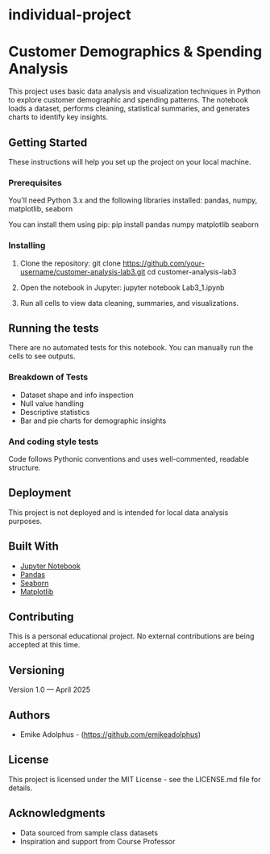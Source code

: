 # individual-project
# Customer Demographics & Spending Analysis

This project uses basic data analysis and visualization techniques in Python to explore customer demographic and spending patterns. The notebook loads a dataset, performs cleaning, statistical summaries, and generates charts to identify key insights.

## Getting Started

These instructions will help you set up the project on your local machine.

### Prerequisites

You'll need Python 3.x and the following libraries installed:
pandas, numpy, matplotlib, seaborn

You can install them using pip:
pip install pandas numpy matplotlib seaborn

### Installing

1. Clone the repository:
git clone https://github.com/your-username/customer-analysis-lab3.git cd customer-analysis-lab3

2. Open the notebook in Jupyter:
jupyter notebook Lab3_1.ipynb

3. Run all cells to view data cleaning, summaries, and visualizations.

## Running the tests

There are no automated tests for this notebook. You can manually run the cells to see outputs.

### Breakdown of Tests

- Dataset shape and info inspection
- Null value handling
- Descriptive statistics
- Bar and pie charts for demographic insights

### And coding style tests

Code follows Pythonic conventions and uses well-commented, readable structure.

## Deployment

This project is not deployed and is intended for local data analysis purposes.

## Built With

* [Jupyter Notebook](https://jupyter.org/)
* [Pandas](https://pandas.pydata.org/)
* [Seaborn](https://seaborn.pydata.org/)
* [Matplotlib](https://matplotlib.org/)

## Contributing

This is a personal educational project. No external contributions are being accepted at this time.

## Versioning

Version 1.0 — April 2025

## Authors

* Emike Adolphus - (https://github.com/emikeadolphus)

## License

This project is licensed under the MIT License - see the LICENSE.md file for details.

## Acknowledgments

* Data sourced from sample class datasets
* Inspiration and support from Course Professor
